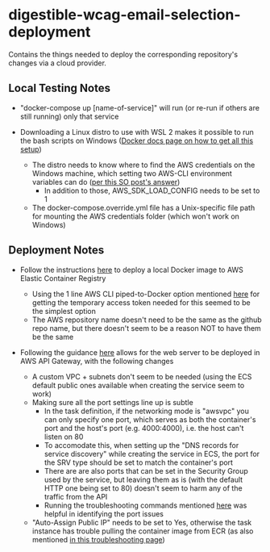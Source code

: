 # digestible-wcag-email-selection-deployment

Contains the things needed to deploy the corresponding repository's changes via a cloud provider.

## Local Testing Notes

- "docker-compose up [name-of-service]" will run (or re-run if others are still running) only that service

- Downloading a Linux distro to use with WSL 2 makes it possible to run the bash scripts on Windows ([Docker docs page on how to get all this setup](https://docs.docker.com/docker-for-windows/wsl/))
  - The distro needs to know where to find the AWS credentials on the Windows machine, which setting two AWS-CLI environment variables can do ([per this SO post's answer](https://stackoverflow.com/questions/52238512/how-to-access-aws-config-file-from-wsl-windows-subsystem-for-linux))
    - In addition to those, AWS_SDK_LOAD_CONFIG needs to be set to 1
  - The docker-compose.override.yml file has a Unix-specific file path for mounting the AWS credentials folder (which won't work on Windows)

## Deployment Notes

- Follow the instructions [here](https://docs.aws.amazon.com/AmazonECR/latest/userguide/docker-push-ecr-image.html) to deploy a local Docker image to AWS Elastic Container Registry

  - Using the 1 line AWS CLI piped-to-Docker option mentioned [here](https://docs.aws.amazon.com/AmazonECR/latest/userguide/Registries.html#registry-auth-token) for getting the temporary access token needed for this seemed to be the simplest option
  - The AWS repository name doesn't need to be the same as the github repo name, but there doesn't seem to be a reason NOT to have them be the same

- Following the guidance [here](https://aws.amazon.com/blogs/architecture/field-notes-integrating-http-apis-with-aws-cloud-map-and-amazon-ecs-services/) allows for the web server to be deployed in AWS API Gateway, with the following changes
  - A custom VPC + subnets don't seem to be needed (using the ECS default public ones available when creating the service seem to work)
  - Making sure all the port settings line up is subtle
    - In the task definition, if the networking mode is "awsvpc" you can only specify one port, which serves as both the container's port and the host's port (e.g. 4000:4000), i.e. the host can't listen on 80
    - To accomodate this, when setting up the "DNS records for service discovery" while creating the service in ECS, the port for the SRV type should be set to match the container's port
    - There are are also ports that can be set in the Security Group used by the service, but leaving them as is (with the default HTTP one being set to 80) doesn't seem to harm any of the traffic from the API
    - Running the troubleshooting commands mentioned [here](https://docs.aws.amazon.com/AmazonECS/latest/developerguide/create-service-discovery.html#create-service-discovery-verify) was helpful in identifying the port issues
  - "Auto-Assign Public IP" needs to be set to Yes, otherwise the task instance has trouble pulling the container image from ECR (as also mentioned [in this troubleshooting page](https://aws.amazon.com/premiumsupport/knowledge-center/ecs-pull-container-api-error-ecr/))
